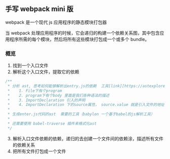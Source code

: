 ## 手写 webpack mini 版

webpack 是一个现代 js 应用程序的静态模块打包器

当 webpack 处理应用程序的时候，它会递归的构建一个依赖关系图，其中包含应用程序所需的每个模块，然后将所有这些模块打包成一个或多个 bundle。

### 概览

1. 找到一个入口文件
2. 解析这个入口文件，提取它的依赖

```js
/**
 * 分析 ast, 思考如何能够解析出entry.js的依赖  工具[link][https://astexplorer.net/]
 *    1. File下有个program
 *    2. program下有个body 里面是我们各种语法的描述
 *    3. ImportDeclaration 引入的声明
 *    4. ImportDeclaration 下的source属性， source.value 就是引入文件的地址
 *
 * 生成enter.js代码的ast  需要的工具（babylon 一个基于babel的js解析工具）
 *
 * 还需要使用 babel-traverse 插件来格式化ast
 */
```

3. 解析入口文件依赖的依赖，递归的去创建一个文件间的依赖涂，描述所有文件的依赖关系
4. 把所有文件打包成一个文件
